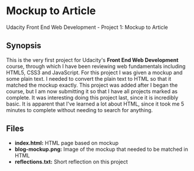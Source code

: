 # Mockup to Article
Udacity Front End Web Development - Project 1: Mockup to Article

## Synopsis

This is the very first project for Udacity's **Front End Web Development** course, through which I have been reviewing web fundamentals including HTML5, CSS3 and JavaScript.  For this project I was given a mockup and some plain text.  I needed to convert the plain text to HTML so that it matched the mockup exactly.  This project was added after I began the course, but I am now submitting it so that I have all projects marked as complete.  It was interesting doing this project last, since it is incredibly basic.  It is apparent that I've learned a lot about HTML, since it took me 5 minutes to complete without needing to search for anything.

## Files

* **index.html:** HTML page based on mockup
* **blog-mockup.png:** Image of the mockup that needed to be matched in HTML
* **reflections.txt:** Short reflection on this project
